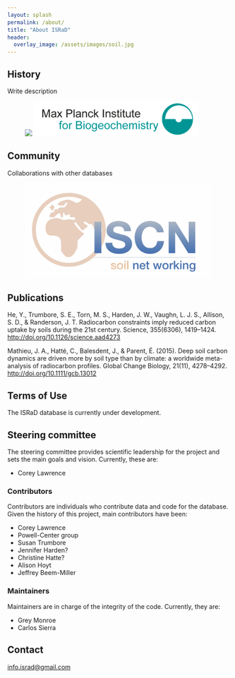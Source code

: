 ```yaml
---
layout: splash
permalink: /about/
title: "About ISRaD"
header:
  overlay_image: /assets/images/soil.jpg
---
```


## History

Write description

<figure class="half">
	<img src="https://github.com/International-Soil-Radiocarbon-Database/ISRaD/raw/master/assets/images/PowellCenter.jpeg">
	<img src="https://github.com/International-Soil-Radiocarbon-Database/ISRaD/raw/master/assets/images/MPI-BGC_logo_EN.png">
</figure>

## Community

Collaborations with other databases

<figure class="half">
	<img src="https://github.com/International-Soil-Radiocarbon-Database/ISRaD/raw/master/assets/images/iscn_logo.jpeg">
</figure>


## Publications

He, Y., Trumbore, S. E., Torn, M. S., Harden, J. W., Vaughn, L. J. S., Allison, S. D., & Randerson, J. T. Radiocarbon constraints imply reduced carbon uptake by soils during the 21st century. Science, 355(6306), 1419–1424. <a href="http://doi.org/10.1126/science.aad4273">http://doi.org/10.1126/science.aad4273</a>

Mathieu, J. A., Hatté, C., Balesdent, J., & Parent, É. (2015). Deep soil carbon dynamics are driven more by soil type than by climate: a worldwide meta-analysis of radiocarbon profiles. Global Change Biology, 21(11), 4278–4292. <a href="http://doi.org/10.1111/gcb.13012">http://doi.org/10.1111/gcb.13012</a>

## Terms of Use

The ISRaD database is currently under development.

## Steering committee
The steering committee provides scientific leadership for the project and sets the main goals and vision.
Currently, these are:

* Corey Lawrence

### Contributors
Contributors are individuals who contribute data and code for the database. 
Given the history of this project, main contributors have been:

* Corey Lawrence
* Powell-Center group
* Susan Trumbore
* Jennifer Harden?
* Christine Hatte?
* Alison Hoyt
* Jeffrey Beem-Miller

### Maintainers
Maintainers are in charge of the integrity of the code. Currently, they are:

* Grey Monroe
* Carlos Sierra

## Contact 

info.israd@gmail.com


